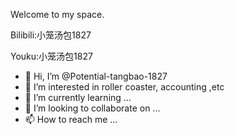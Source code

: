 Welcome to my space.

Bilibili:小笼汤包1827

Youku:小笼汤包1827


- 👋 Hi, I’m @Potential-tangbao-1827
- 👀 I’m interested in roller coaster, accounting ,etc
- 🌱 I’m currently learning ...
- 💞️ I’m looking to collaborate on ...
- 📫 How to reach me ...

<!---
Potential-tangbao-1827/Potential-tangbao-1827 is a ✨ special ✨ repository because its `README.md` (this file) appears on your GitHub profile.
You can click the Preview link to take a look at your changes.
--->
